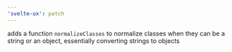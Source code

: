 ```yaml
---
'svelte-ux': patch
---
```


adds a function `normalizeClasses` to normalize classes when they can be a string or an object, essentially converting strings to objects
